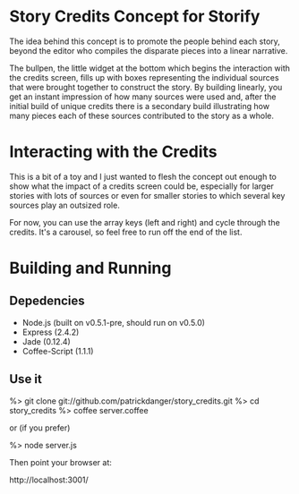 # Story Credits Concept for Storify #

The idea behind this concept is to promote the people behind each
story, beyond the editor who compiles the disparate pieces into 
a linear narrative.

The bullpen, the little widget at the bottom which begins the interaction 
with the credits screen, fills up with boxes representing the individual
sources that were brought together to construct the story.  By building
linearly, you get an instant impression of how many sources were used
and, after the initial build of unique credits there is a secondary 
build illustrating how many pieces each of these sources contributed 
to the story as a whole.


# Interacting with the Credits #

This is a bit of a toy and I just wanted to flesh the concept out enough
to show what the impact of a credits screen could be, especially for 
larger stories with lots of sources or even for smaller stories to which
several key sources play an outsized role.

For now, you can use the array keys (left and right) and cycle through
the credits.  It's a carousel, so feel free to run off the end of the
list.


# Building and Running

## Depedencies

* Node.js (built on v0.5.1-pre, should run on v0.5.0)
* Express (2.4.2)
* Jade (0.12.4)
* Coffee-Script (1.1.1)


## Use it

  %> git clone git://github.com/patrickdanger/story_credits.git
  %> cd story_credits
  %> coffee server.coffee

or (if you prefer)

  %> node server.js

Then point your browser at:

  http://localhost:3001/